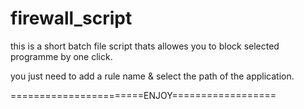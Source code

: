 # firewall_script
this is a short batch file script thats allowes you to block selected programme by one click.

you just need to add a rule name & select the path of the application.


=======================ENJOY==================
